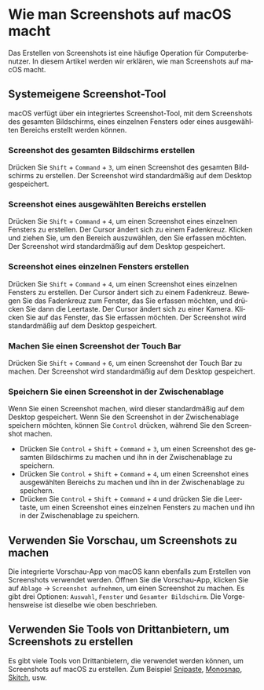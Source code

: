 # Wie man Screenshots auf macOS macht

<Validator lang="de" :platform-list="['macOS 14.2.1']" date="2024-01-11" />

Das Erstellen von Screenshots ist eine häufige Operation für Computerbenutzer. In diesem Artikel werden wir erklären, wie man Screenshots auf macOS macht.

## Systemeigene Screenshot-Tool

macOS verfügt über ein integriertes Screenshot-Tool, mit dem Screenshots des gesamten Bildschirms, eines einzelnen Fensters oder eines ausgewählten Bereichs erstellt werden können.

### Screenshot des gesamten Bildschirms erstellen

Drücken Sie `Shift` + `Command` + `3`, um einen Screenshot des gesamten Bildschirms zu erstellen. Der Screenshot wird standardmäßig auf dem Desktop gespeichert.

### Screenshot eines ausgewählten Bereichs erstellen

Drücken Sie `Shift` + `Command` + `4`, um einen Screenshot eines einzelnen Fensters zu erstellen. Der Cursor ändert sich zu einem Fadenkreuz. Klicken und ziehen Sie, um den Bereich auszuwählen, den Sie erfassen möchten. Der Screenshot wird standardmäßig auf dem Desktop gespeichert.

### Screenshot eines einzelnen Fensters erstellen

Drücken Sie `Shift` + `Command` + `4`, um einen Screenshot eines einzelnen Fensters zu erstellen. Der Cursor ändert sich zu einem Fadenkreuz. Bewegen Sie das Fadenkreuz zum Fenster, das Sie erfassen möchten, und drücken Sie dann die Leertaste. Der Cursor ändert sich zu einer Kamera. Klicken Sie auf das Fenster, das Sie erfassen möchten. Der Screenshot wird standardmäßig auf dem Desktop gespeichert.

### Machen Sie einen Screenshot der Touch Bar

Drücken Sie `Shift` + `Command` + `6`, um einen Screenshot der Touch Bar zu machen. Der Screenshot wird standardmäßig auf dem Desktop gespeichert.

### Speichern Sie einen Screenshot in der Zwischenablage

Wenn Sie einen Screenshot machen, wird dieser standardmäßig auf dem Desktop gespeichert. Wenn Sie den Screenshot in der Zwischenablage speichern möchten, können Sie `Control` drücken, während Sie den Screenshot machen.

- Drücken Sie `Control` + `Shift` + `Command` + `3`, um einen Screenshot des gesamten Bildschirms zu machen und ihn in der Zwischenablage zu speichern.
- Drücken Sie `Control` + `Shift` + `Command` + `4`, um einen Screenshot eines ausgewählten Bereichs zu machen und ihn in der Zwischenablage zu speichern.
- Drücken Sie `Control` + `Shift` + `Command` + `4` und drücken Sie die Leertaste, um einen Screenshot eines einzelnen Fensters zu machen und ihn in der Zwischenablage zu speichern.

## Verwenden Sie Vorschau, um Screenshots zu machen

Die integrierte Vorschau-App von macOS kann ebenfalls zum Erstellen von Screenshots verwendet werden. Öffnen Sie die Vorschau-App, klicken Sie auf `Ablage` -> `Screenshot aufnehmen`, um einen Screenshot zu machen. Es gibt drei Optionen: `Auswahl`, `Fenster` und `Gesamter Bildschirm`. Die Vorgehensweise ist dieselbe wie oben beschrieben.

## Verwenden Sie Tools von Drittanbietern, um Screenshots zu erstellen

Es gibt viele Tools von Drittanbietern, die verwendet werden können, um Screenshots auf macOS zu erstellen. Zum Beispiel [Snipaste](https://www.snipaste.com/), [Monosnap](https://monosnap.com/), [Skitch](https://evernote.com/products/skitch), usw.